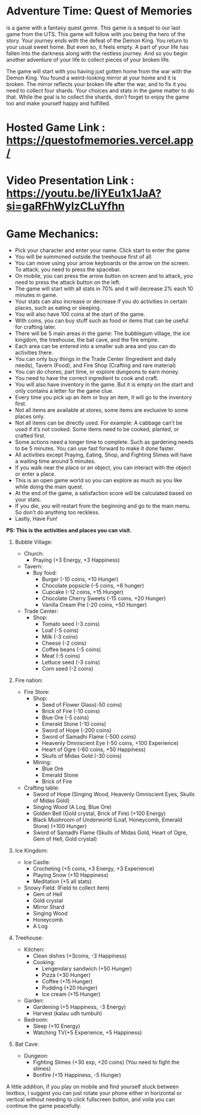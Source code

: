 # Adventure Time: Quest of Memories

is a game with a fantasy quest genre. This game is a sequel to our last game from the UTS. This game will follow with you being the hero of the story. Your journey ends with the defeat of the Demon King. You return to your usual sweet home. But even so, it feels empty. A part of your life has fallen into the darkness along with the restless journey. And so you begin another adventure of your life to collect pieces of your broken life.

The game will start with you having just gotten home from the war with the Demon King. You found a weird-looking mirror at your home and it is broken. The mirror reflects your broken life after the war, and to fix it you need to collect four shards. Your choices and stats in the game matter to do that. While the goal is to collect the shards, don’t forget to enjoy the game too and make yourself happy and fulfilled.


# Hosted Game Link : https://questofmemories.vercel.app/
# Video Presentation Link : https://youtu.be/IiYEu1x1JaA?si=gaRFhWylzCLuYfhn


# Game Mechanics:

- Pick your character and enter your name. Click start to enter the game
- You will be summoned outside the treehouse first of all
- You can move using your arrow keyboards or the arrow on the screen. To attack, you need to press the spacebar.
- On mobile, you can press the arrow button on screen and to attack, you need to press the attack button on the left.
- The game will start with all stats in 70% and it will decrease 2% each 10 minutes in game.
- Your stats can also increase or decrease if you do activities in certain places, such as eating or sleeping.
- You will also have 100 coins at the start of the game.
- With coins, you can buy stuff such as food or items that can be useful for crafting later.
- There will be 5 main areas in the game: The bubblegum village, the ice kingdom, the treehouse, the bat cave, and the fire empire.
- Each area can be entered into a smaller sub area and you can do activities there.
- You can only buy things in the Trade Center (Ingredient and daily needs), Tavern (Food), and Fire Shop (Crafting and rare material)
- You can do chores, part time, or explore dungeons to earn money.
- You need to have the correct ingredient to cook and craft.
- You will also have inventory in the game. But it is empty on the start and only contains a letter for the game clue.
- Every time you pick up an item or buy an item, it will go to the inventory first. 
- Not all items are available at stores, some items are exclusive to some places only.
- Not all items can be directly used. For example: A cabbage can’t be used if it’s not cooked. Some items need to be cooked, planted, or crafted first.
- Some actions need a longer time to complete. Such as gardening needs to be 5 minutes. You can use fast forward to make it done faster.
- All activities except Praying, Eating, Shop, and Fighting Slimes will have a waiting time around 5 minutes.
- If you walk near the place or an object, you can interact with the object or enter a place.
- This is an open game world so you can explore as much as you like while doing the main quest.
- At the end of the game, a satisfaction score will be calculated based on your stats.
- If you die, you will restart from the beginning and go to the main menu. So don’t do anything too reckless.
- Lastly, Have Fun!


**PS: This is the activities and places you can visit.**
1. Bubble Village: 
	- Church: 
		- Praying (+3 Energy, +3 Happiness)
	- Tavern: 
		- Buy food:
			- Burger (-10 coins, +10 Hunger)
			- Chocolate popsicle (-5 coins, +8 hunger)
			- Cupcake (-12 coins, +15 Hunger)
			- Chocolate Cherry Sweets (-15 coins, +20 Hunger)
			- Vanilla Cream Pie (-20 coins, +50 Hunger)
	- Trade Center:
		- Shop:
			- Tomato seed (-3 coins)
			- Loaf (-5 coins)
			- Milk (-3 coins)
			- Cheese (-2 coins)
			- Coffee beans (-5 coins)
			- Meat (-5 coins)
			- Lettuce seed (-3 coins)
			- Corn seed (-2 coins)


2. Fire nation:
   	- Fire Store:
   	  	- Shop: 
			- Seed of Flower Glass(-50 coins)
			- Brick of Fire (-10 coins)
			- Blue Ore (-5 coins)
			- Emerald Stone (-10 coins)
			- Sword of Hope (-200 coins)
			- Sword of Samadhi Flame (-500 coins)
			- Heavenly Omniscient Eye (-50 coins, +100 Experience)
			- Heart of Ogre (-60 coins, +50 Happiness)
			- Skulls of Midas Gold (-30 coins)
		- Mining:
			- Blue Ore 
			- Emerald Stone 
			- Brick of Fire
	- Crafting table:
		- Sword of Hope (Singing Wood, Heavenly Omniscient Eyes, Skulls of Midas Gold)
		- Singing Wood (A Log, Blue Ore)
		- Golden Bell (Gold crystal, Brick of Fire) (+100 Energy)
		- Black Mushroom of Underworld (Loaf, Honeycomb, Emerald Stone) (+100 Hunger)
		- Sword of Samadhi Flame (Skulls of Midas Gold, Heart of Ogre, Gem of Hell, Gold crystal)

3. Ice Kingdom:
	- Ice Castle:
		- Crocheting (+5 coins, +3 Energy, +3 Experience)
		- Playing Snow (+10 Happiness)
		- Meditation (+5 all stats)
	- Snowy Field: (Field to collect item)
		- Gem of Hell 
		- Gold crystal 
		- Mirror Shard
		- Singing Wood
		- Honeycomb
		- A Log
4. Treehouse:
	- Kitchen:
		- Clean dishes (+3coins, -3 Happiness)
		- Cooking:
			-  Lengendary sandwich (+50 Hunger)
			- Pizza (+30 Hunger)
			- Coffee (+15 Hunger)
			- Pudding (+20 Hunger)
			- Ice cream (+15 Hunger)
	- Garden:
	  	- Gardening (+5 Happiness, -3 Energy)
	  	- Harvest (kalau udh tumbuh)
	- Bedroom:
	  	- Sleep (+10 Energy)
	  	- Watching TV(+5 Experience, +5 Happiness)
5. Bat Cave:
	- Dungeon:
		- Fighting Slimes (+30 exp, +20 coins) (You need to fight the slimes)
		- Bonfire (+15 Happiness, -5 Hunger)

  
A little addition, if you play on mobile and find yourself stuck between textbox, I suggest you can just rotate your phone either in horizontal or vertical without needing to click fullscreen button, and voila you can continue the game peacefully.
